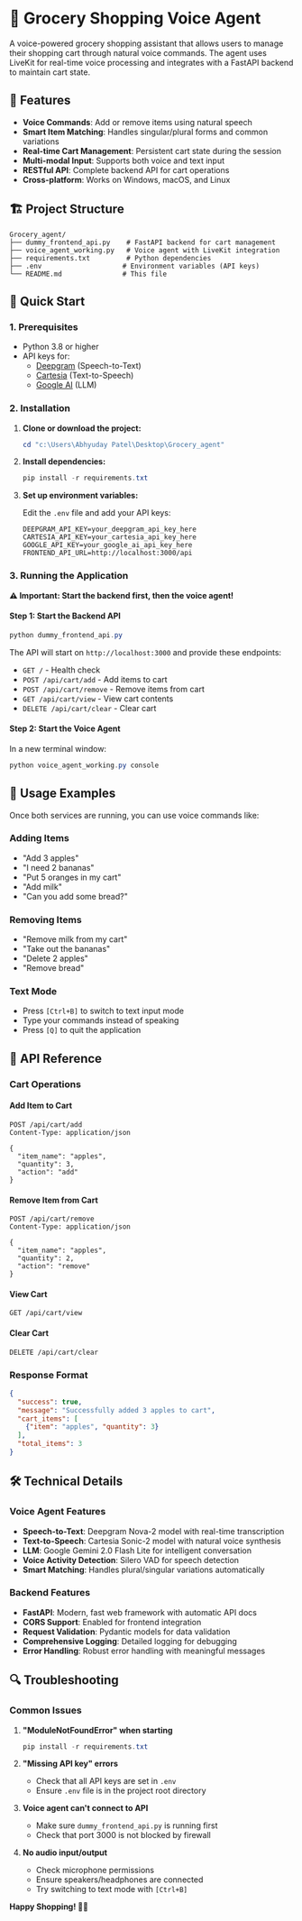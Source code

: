 # 🛒 Grocery Shopping Voice Agent

A voice-powered grocery shopping assistant that allows users to manage their shopping cart through natural voice commands. The agent uses LiveKit for real-time voice processing and integrates with a FastAPI backend to maintain cart state.

## 🌟 Features

- **Voice Commands**: Add or remove items using natural speech
- **Smart Item Matching**: Handles singular/plural forms and common variations
- **Real-time Cart Management**: Persistent cart state during the session
- **Multi-modal Input**: Supports both voice and text input
- **RESTful API**: Complete backend API for cart operations
- **Cross-platform**: Works on Windows, macOS, and Linux

## 🏗️ Project Structure

```
Grocery_agent/
├── dummy_frontend_api.py    # FastAPI backend for cart management
├── voice_agent_working.py   # Voice agent with LiveKit integration
├── requirements.txt         # Python dependencies
├── .env                    # Environment variables (API keys)
└── README.md               # This file
```

## 🚀 Quick Start

### 1. Prerequisites

- Python 3.8 or higher
- API keys for:
  - [Deepgram](https://deepgram.com/) (Speech-to-Text)
  - [Cartesia](https://cartesia.ai/) (Text-to-Speech)
  - [Google AI](https://ai.google.dev/) (LLM)

### 2. Installation

1. **Clone or download the project:**
   ```powershell
   cd "c:\Users\Abhyuday Patel\Desktop\Grocery_agent"
   ```

2. **Install dependencies:**
   ```powershell
   pip install -r requirements.txt
   ```

3. **Set up environment variables:**
   
   Edit the `.env` file and add your API keys:
   ```properties
   DEEPGRAM_API_KEY=your_deepgram_api_key_here
   CARTESIA_API_KEY=your_cartesia_api_key_here
   GOOGLE_API_KEY=your_google_ai_api_key_here
   FRONTEND_API_URL=http://localhost:3000/api
   ```

### 3. Running the Application

**⚠️ Important: Start the backend first, then the voice agent!**

#### Step 1: Start the Backend API
```powershell
python dummy_frontend_api.py
```

The API will start on `http://localhost:3000` and provide these endpoints:
- `GET /` - Health check
- `POST /api/cart/add` - Add items to cart
- `POST /api/cart/remove` - Remove items from cart
- `GET /api/cart/view` - View cart contents
- `DELETE /api/cart/clear` - Clear cart

#### Step 2: Start the Voice Agent
In a new terminal window:
```powershell
python voice_agent_working.py console
```

## 🎯 Usage Examples

Once both services are running, you can use voice commands like:

### Adding Items
- "Add 3 apples"
- "I need 2 bananas"
- "Put 5 oranges in my cart"
- "Add milk"
- "Can you add some bread?"

### Removing Items
- "Remove milk from my cart"
- "Take out the bananas"
- "Delete 2 apples"
- "Remove bread"

### Text Mode
- Press `[Ctrl+B]` to switch to text input mode
- Type your commands instead of speaking
- Press `[Q]` to quit the application

## 🔧 API Reference

### Cart Operations

#### Add Item to Cart
```http
POST /api/cart/add
Content-Type: application/json

{
  "item_name": "apples",
  "quantity": 3,
  "action": "add"
}
```

#### Remove Item from Cart
```http
POST /api/cart/remove
Content-Type: application/json

{
  "item_name": "apples",
  "quantity": 2,
  "action": "remove"
}
```

#### View Cart
```http
GET /api/cart/view
```

#### Clear Cart
```http
DELETE /api/cart/clear
```

### Response Format
```json
{
  "success": true,
  "message": "Successfully added 3 apples to cart",
  "cart_items": [
    {"item": "apples", "quantity": 3}
  ],
  "total_items": 3
}
```

## 🛠️ Technical Details

### Voice Agent Features
- **Speech-to-Text**: Deepgram Nova-2 model with real-time transcription
- **Text-to-Speech**: Cartesia Sonic-2 model with natural voice synthesis
- **LLM**: Google Gemini 2.0 Flash Lite for intelligent conversation
- **Voice Activity Detection**: Silero VAD for speech detection
- **Smart Matching**: Handles plural/singular variations automatically

### Backend Features
- **FastAPI**: Modern, fast web framework with automatic API docs
- **CORS Support**: Enabled for frontend integration
- **Request Validation**: Pydantic models for data validation
- **Comprehensive Logging**: Detailed logging for debugging
- **Error Handling**: Robust error handling with meaningful messages

## 🔍 Troubleshooting

### Common Issues

1. **"ModuleNotFoundError" when starting**
   ```powershell
   pip install -r requirements.txt
   ```

2. **"Missing API key" errors**
   - Check that all API keys are set in `.env`
   - Ensure `.env` file is in the project root directory

3. **Voice agent can't connect to API**
   - Make sure `dummy_frontend_api.py` is running first
   - Check that port 3000 is not blocked by firewall

4. **No audio input/output**
   - Check microphone permissions
   - Ensure speakers/headphones are connected
   - Try switching to text mode with `[Ctrl+B]`


**Happy Shopping! 🛒✨**
